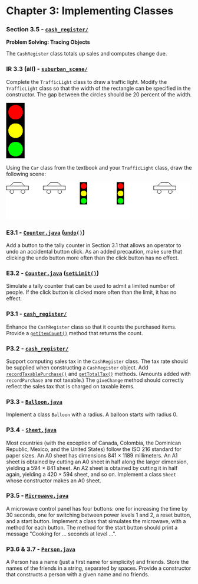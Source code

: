 # Chapter 3: Implementing Classes

### Section 3.5 - [`cash_register/`](./cash_register/)

**Problem Solving: Tracing Objects**

The `CashRegister` class totals up sales and computes change due.

### IR 3.3 (all) - [`suburban_scene/`](./suburban_scene/)

Complete the `TrafficLight` class to draw a traffic light. Modify the `TrafficLight` class so that the width of the rectangle can be specified in the constructor. The gap between the circles should be 20 percent of the width.

![resulting traffic light](./suburban_scene/traffic_light.png)

Using the `Car` class from the textbook and your `TrafficLight` class, draw the following scene:

![suburban scene](./suburban_scene/suburban_scene.png)

### E3.1 - [`Counter.java`](./Counter.java) ([`undo()`](./Counter.java#42))

Add a button to the tally counter in Section 3.1 that allows an operator to undo an accidental button click. As an added precaution, make sure that clicking the undo button more often than the click button has no effect.

### E3.2 - [`Counter.java`](./Counter.java) ([`setLimit()`](./Counter.java#24))

Simulate a tally counter that can be used to admit a limited number of people. If the click button is clicked more often than the limit, it has no effect.

### P3.1 - [`cash_register/`](./cash_register/)

Enhance the `CashRegister` class so that it counts the purchased items. Provide a [`getItemCount()`](./cash_register/CashRegister.java#79) method that returns the count.

### P3.2 - [`cash_register/`](./cash_register/)

Support computing sales tax in the `CashRegister` class. The tax rate should be supplied when constructing a `CashRegister` object. Add [`recordTaxablePurchase()`](./cash_register/CashRegister.java#37) and [`getTotalTax()`](./cash_register/CashRegister.java#71) methods. (Amounts added with `recordPurchase` are not taxable.) The `giveChange` method should correctly reflect the sales tax that is charged on taxable items.

### P3.3 - [`Balloon.java`](./Balloon.java)

Implement a class `Balloon` with a radius. A balloon starts with radius 0.

### P3.4 - [`Sheet.java`](./Sheet.java)

Most countries (with the exception of Canada, Colombia, the Dominican Republic, Mexico, and the United States) follow the ISO 216 standard for paper sizes. An A0 sheet has dimensions 841 × 1189 millimeters. An A1 sheet is obtained by cutting an A0 sheet in half along the larger dimension, yielding a 594 × 841 sheet. An A2 sheet is obtained by cutting it in half again, yielding a 420 × 594 sheet, and so on. Implement a class `Sheet` whose constructor makes an A0 sheet.

### P3.5 - [`Microwave.java`](./Microwave.java)

A microwave control panel has four buttons: one for increasing the time by 30 seconds, one for switching between power levels 1 and 2, a reset button, and a start button. Implement a class that simulates the microwave, with a method for each button. The method for the start button should print a message "Cooking for ... seconds at level ...".

### P3.6 & 3.7 - [`Person.java`](./Person.java)

A Person has a name (just a first name for simplicity) and friends. Store the names of the friends in a string, separated by spaces. Provide a constructor that constructs a person with a given name and no friends.
